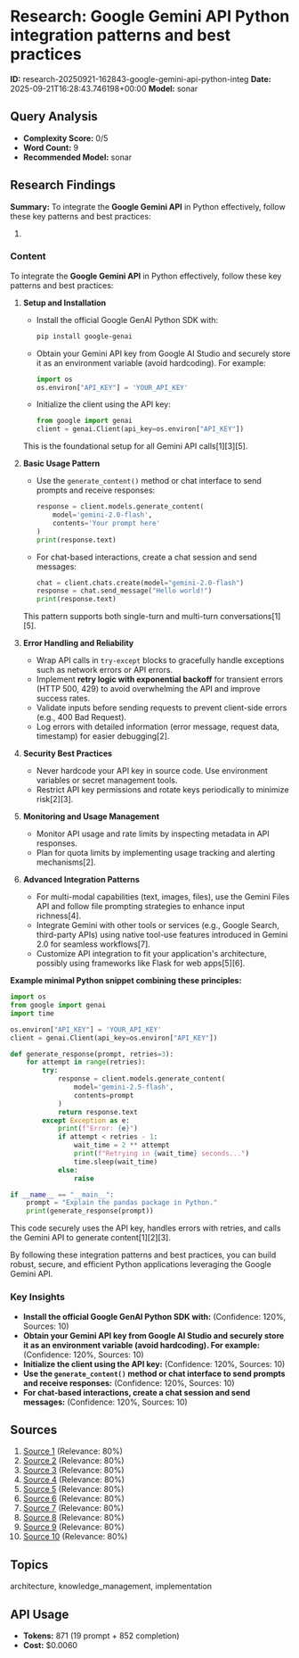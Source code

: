 # Research: Google Gemini API Python integration patterns and best practices
**ID:** research-20250921-162843-google-gemini-api-python-integ
**Date:** 2025-09-21T16:28:43.746198+00:00
**Model:** sonar

## Query Analysis
- **Complexity Score:** 0/5
- **Word Count:** 9
- **Recommended Model:** sonar

## Research Findings
**Summary:** To integrate the **Google Gemini API** in Python effectively, follow these key patterns and best practices:

1.

### Content
To integrate the **Google Gemini API** in Python effectively, follow these key patterns and best practices:

1. **Setup and Installation**  
   - Install the official Google GenAI Python SDK with:  
     ```bash
     pip install google-genai
     ```  
   - Obtain your Gemini API key from Google AI Studio and securely store it as an environment variable (avoid hardcoding). For example:  
     ```python
     import os
     os.environ["API_KEY"] = 'YOUR_API_KEY'
     ```  
   - Initialize the client using the API key:  
     ```python
     from google import genai
     client = genai.Client(api_key=os.environ["API_KEY"])
     ```  
   This is the foundational setup for all Gemini API calls[1][3][5].

2. **Basic Usage Pattern**  
   - Use the `generate_content()` method or chat interface to send prompts and receive responses:  
     ```python
     response = client.models.generate_content(
         model='gemini-2.0-flash',
         contents='Your prompt here'
     )
     print(response.text)
     ```  
   - For chat-based interactions, create a chat session and send messages:  
     ```python
     chat = client.chats.create(model="gemini-2.0-flash")
     response = chat.send_message("Hello world!")
     print(response.text)
     ```  
   This pattern supports both single-turn and multi-turn conversations[1][5].

3. **Error Handling and Reliability**  
   - Wrap API calls in `try-except` blocks to gracefully handle exceptions such as network errors or API errors.  
   - Implement **retry logic with exponential backoff** for transient errors (HTTP 500, 429) to avoid overwhelming the API and improve success rates.  
   - Validate inputs before sending requests to prevent client-side errors (e.g., 400 Bad Request).  
   - Log errors with detailed information (error message, request data, timestamp) for easier debugging[2].

4. **Security Best Practices**  
   - Never hardcode your API key in source code. Use environment variables or secret management tools.  
   - Restrict API key permissions and rotate keys periodically to minimize risk[2][3].

5. **Monitoring and Usage Management**  
   - Monitor API usage and rate limits by inspecting metadata in API responses.  
   - Plan for quota limits by implementing usage tracking and alerting mechanisms[2].

6. **Advanced Integration Patterns**  
   - For multi-modal capabilities (text, images, files), use the Gemini Files API and follow file prompting strategies to enhance input richness[4].  
   - Integrate Gemini with other tools or services (e.g., Google Search, third-party APIs) using native tool-use features introduced in Gemini 2.0 for seamless workflows[7].  
   - Customize API integration to fit your application's architecture, possibly using frameworks like Flask for web apps[5][6].

**Example minimal Python snippet combining these principles:**

```python
import os
from google import genai
import time

os.environ["API_KEY"] = 'YOUR_API_KEY'
client = genai.Client(api_key=os.environ["API_KEY"])

def generate_response(prompt, retries=3):
    for attempt in range(retries):
        try:
            response = client.models.generate_content(
                model='gemini-2.5-flash',
                contents=prompt
            )
            return response.text
        except Exception as e:
            print(f"Error: {e}")
            if attempt < retries - 1:
                wait_time = 2 ** attempt
                print(f"Retrying in {wait_time} seconds...")
                time.sleep(wait_time)
            else:
                raise

if __name__ == "__main__":
    prompt = "Explain the pandas package in Python."
    print(generate_response(prompt))
```

This code securely uses the API key, handles errors with retries, and calls the Gemini API to generate content[1][2][3].

By following these integration patterns and best practices, you can build robust, secure, and efficient Python applications leveraging the Google Gemini API.

### Key Insights
- **Install the official Google GenAI Python SDK with:** (Confidence: 120%, Sources: 10)
- **Obtain your Gemini API key from Google AI Studio and securely store it as an environment variable (avoid hardcoding). For example:** (Confidence: 120%, Sources: 10)
- **Initialize the client using the API key:** (Confidence: 120%, Sources: 10)
- **Use the `generate_content()` method or chat interface to send prompts and receive responses:** (Confidence: 120%, Sources: 10)
- **For chat-based interactions, create a chat session and send messages:** (Confidence: 120%, Sources: 10)

## Sources
1. [Source 1](https://www.listendata.com/2024/05/how-to-use-gemini-in-python.html) (Relevance: 80%)
2. [Source 2](https://www.byteplus.com/en/topic/552125) (Relevance: 80%)
3. [Source 3](https://ai.google.dev/gemini-api/docs/quickstart) (Relevance: 80%)
4. [Source 4](https://ai.google.dev/gemini-api/docs/files) (Relevance: 80%)
5. [Source 5](https://github.com/google-gemini/gemini-api-quickstart) (Relevance: 80%)
6. [Source 6](https://zuplo.com/learning-center/gemini-2.0-api) (Relevance: 80%)
7. [Source 7](https://wandb.ai/onlineinference/Gemini/reports/The-Gemini-2-0-API-in-Python-quickstart-tutorial--Vmlldzo2MjU3OTQz) (Relevance: 80%)
8. [Source 8](https://www.serphouse.com/blog/best-practices-implementing-gemini-api/) (Relevance: 80%)
9. [Source 9](https://www.youtube.com/watch?v=qfWpPEgea2A) (Relevance: 80%)
10. [Source 10](https://cloud.google.com/application-integration) (Relevance: 80%)

## Topics
architecture, knowledge_management, implementation

## API Usage
- **Tokens:** 871 (19 prompt + 852 completion)
- **Cost:** $0.0060